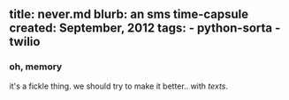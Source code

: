 title: never.md
blurb: an sms time-capsule
created: September, 2012
tags:
    - python-sorta
    - twilio
---

### oh, memory

it's a fickle thing.
we should try to make it better..
with *texts*.
